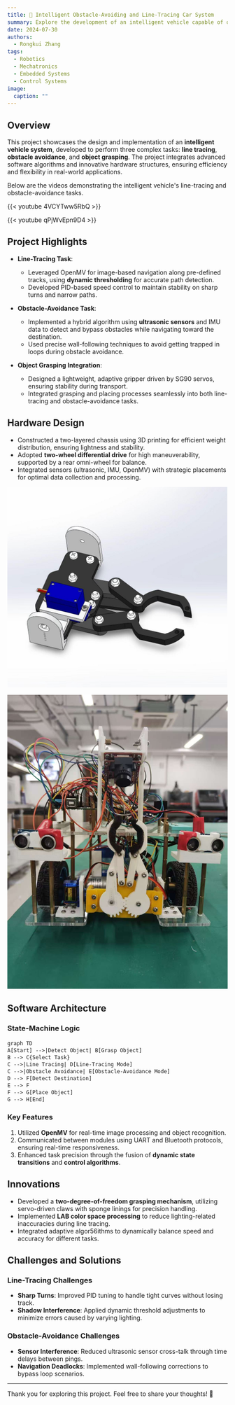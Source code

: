 ```yaml
---
title: 🚗 Intelligent Obstacle-Avoiding and Line-Tracing Car System
summary: Explore the development of an intelligent vehicle capable of obstacle avoidance, line tracing, and object grasping, integrating efficient algorithms and hardware design.
date: 2024-07-30
authors:
  - Rongkui Zhang
tags:
  - Robotics
  - Mechatronics
  - Embedded Systems
  - Control Systems
image:
  caption: ""
---
```

## Overview

This project showcases the design and implementation of an **intelligent vehicle system**, developed to perform three complex tasks: **line tracing**, **obstacle avoidance**, and **object grasping**. 
The project integrates advanced software algorithms and innovative hardware structures, ensuring efficiency and flexibility in real-world applications.

Below are the videos demonstrating the intelligent vehicle's line-tracing and obstacle-avoidance tasks.

{{< youtube 4VCYTww5RbQ >}}

{{< youtube qPjWvEpn9D4 >}}

## Project Highlights

- **Line-Tracing Task**: 
  - Leveraged OpenMV for image-based navigation along pre-defined tracks, using **dynamic thresholding** for accurate path detection.
  - Developed PID-based speed control to maintain stability on sharp turns and narrow paths.

- **Obstacle-Avoidance Task**: 
  - Implemented a hybrid algorithm using **ultrasonic sensors** and IMU data to detect and bypass obstacles while navigating toward the destination.
  - Used precise wall-following techniques to avoid getting trapped in loops during obstacle avoidance.

- **Object Grasping Integration**: 
  - Designed a lightweight, adaptive gripper driven by SG90 servos, ensuring stability during transport.
  - Integrated grasping and placing processes seamlessly into both line-tracing and obstacle-avoidance tasks.

## Hardware Design

- Constructed a two-layered chassis using 3D printing for efficient weight distribution, ensuring lightness and stability.
- Adopted **two-wheel differential drive** for high maneuverability, supported by a rear omni-wheel for balance.
- Integrated sensors (ultrasonic, IMU, OpenMV) with strategic placements for optimal data collection and processing.

![claw in Action](clawnew.jpg)

![Car in Action](car.jpg)

## Software Architecture

### State-Machine Logic

```mermaid
graph TD
A[Start] -->|Detect Object| B[Grasp Object]
B --> C{Select Task}
C -->|Line Tracing| D[Line-Tracing Mode]
C -->|Obstacle Avoidance| E[Obstacle-Avoidance Mode]
D --> F[Detect Destination]
E --> F
F --> G[Place Object]
G --> H[End]
```

### Key Features
1. Utilized **OpenMV** for real-time image processing and object recognition.
2. Communicated between modules using UART and Bluetooth protocols, ensuring real-time responsiveness.
3. Enhanced task precision through the fusion of **dynamic state transitions** and **control algorithms**.

## Innovations

- Developed a **two-degree-of-freedom grasping mechanism**, utilizing servo-driven claws with sponge linings for precision handling.
- Implemented **LAB color space processing** to reduce lighting-related inaccuracies during line tracing.
- Integrated adaptive algor56ithms to dynamically balance speed and accuracy for different tasks.

## Challenges and Solutions

### Line-Tracing Challenges
- **Sharp Turns**: Improved PID tuning to handle tight curves without losing track.
- **Shadow Interference**: Applied dynamic threshold adjustments to minimize errors caused by varying lighting.

### Obstacle-Avoidance Challenges
- **Sensor Interference**: Reduced ultrasonic sensor cross-talk through time delays between pings.
- **Navigation Deadlocks**: Implemented wall-following corrections to bypass loop scenarios.

---

Thank you for exploring this project. Feel free to share your thoughts! 🙌
